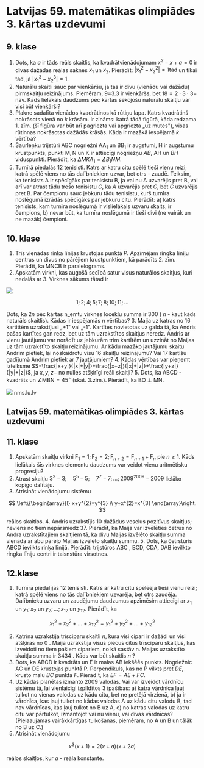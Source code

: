# Latvijas 59. matemātikas olimpiādes 3. kārtas uzdevumi 

## 9. klase

1. Dots, ka $a$ ir tāds reāls skaitlis, ka kvadrātvienādojumam $x^{2}-x+a=0$ ir divas dažādas reālas saknes $x_{1}$ un $x_{2}$. Pierādīt: $\left|x_{1}^{2}-x_{2}^{2}\right|=1 \mathrm{tad}$ un tikai tad, ja $\left|x_{1}^{3}-x_{2}^{3}\right|=1$.
2. Naturālu skaitli sauc par vienkāršu, ja tas ir divu (vienādu vai dažādu) pirmskaitļu reizinājums. Piemēram, 9=3.3 ir vienkāršs, bet $18=2 \cdot 3 \cdot 3-$ nav. Kāds lielākais daudzums pēc kārtas sekojošu naturālu skaitļu var visi būt vienkārši?
3. Plakne sadalīta vienādos kvadrātinos kā rūtiņu lapa. Katrs kvadrātinš nokrāsots vienā no $k$ krāsām. Ir zināms: katrā tādā figūrā, kāda redzama 1. zīm. (šī figūra var būt arī pagriezta vai apgriezta „uz mutes"), visas rūtinnas nokrāsotas dažādās krāsās. Kāda ir mazākā iespējamā $k$ vērtība?
4. Šaurleņku trijstūrī ABC nogriežņi $\mathrm{AA}_{1}$ un $\mathrm{BB}_{1}$ ir augstumi, H ir augstumu krustpunkts, punkti $\mathrm{M}, \mathrm{N}$ un K ir attiecīgi nogriežņu $A B$, AH un $B H$ viduspunkti. Pierādīt, ka $\Delta M K A_{1}=\Delta B_{1} N M$.
5. Turnīrā piedalās 12 tenisisti. Katrs ar katru citu spēlē tieši vienu reizi; katrā spēlē viens no tās dalībniekiem uzvar, bet otrs - zaudē. Teiksim, ka tenisists A ir spēcīgāks par tenisistu B, ja vai nu A uzvarējis pret B, vai arī var atrast tādu trešo tenisistu $C$, ka $A$ uzvarējis pret $C$, bet $C$ uzvarējis pret B. Par čempionu sauc jebkuru tādu tenisistu, kurš turnīra noslēgumā izrādās spēcīgāks par jebkuru citu. Pierādīt:
a) katrs tenisists, kam turnīra noslēgumā ir vislielākais uzvaru skaits, ir čempions,
b) nevar būt, ka turnīra noslēgumā ir tieši divi (ne vairāk un ne mazāk) čempioni.

## 10. klase

1. Trīs vienādas rinķa līnijas krustojas punktā $P$. Apzīmējam ringka līniju centrus un divus no pārējiem krustpunktiem, kā parādīts 2. zīm. Pierādīt, ka MNCB ir paralelograms.
2. Apskatām virkni, kas augošā secībā satur visus naturālos skaitļus, kuri nedalās ar 3. Virknes sākums tātad ir

![](https://cdn.mathpix.com/cropped/2024_08_15_4cc408b88a1ca55fb523g-1.jpg?height=392&width=314&top_left_y=356&top_left_x=2405)

$$
1 ; 2 ; 4 ; 5 ; 7 ; 8 ; 10 ; 11 ; \ldots
$$

Dots, ka $2 n$ pēc kārtas n_emtu virknes locekḷu summa ir 300 ( $n$ - kaut kāds naturāls skaitlis). Kādas ir iespējamās $n$ vērtības?
3. Maija uz katras no 16 kartittēm uzrakstījusi „+1" vai „-1". Kartītes novietotas uz galda tā, ka Andris pašas kartītes gan redz, bet uz tām uzrakstītos skaitḷus neredz. Andris ar vienu jautājumu var norādīt uz jebkurām trim kartītēm un uzzināt no Maijas uz tām uzrakstīto skaitļu reizinājumu. Ar kādu mazāko jautājumu skaitu Andrim pietiek, lai noskaidrotu visu 16 skaitļu reizinājumu? Vai 17 kartǐšu gadījumā Andrim pietiek ar 7 jautājumiem?
4. Kādas vērtības var pieņemt izteiksme $S=\frac{|x+y|}{|x|+|y|}+\frac{|x+z|}{|x|+|z|}+\frac{|y+z|}{|y|+|z|}$, ja $x, y, z-$ no nulles atšķirīgi reāli skaitļi?
5. Dots, ka ABCD - kvadrāts un $\angle \mathrm{MBN}=45^{\circ}$ (skat. 3.zīm.). Pierādīt, ka BO $\perp$ MN.

![](https://cdn.mathpix.com/cropped/2024_08_15_4cc408b88a1ca55fb523g-1.jpg?height=381&width=367&top_left_y=1458&top_left_x=2375)
nms.lu.lv

## Latvijas 59. matemātikas olimpiādes 3. kārtas uzdevumi

## 11. klase

1. Apskatām skaitļu virkni $\mathrm{F}_{1}=1 ; \mathrm{F}_{2}=2 ; \mathrm{F}_{n+2}=\mathrm{F}_{n+1}+\mathrm{F}_{n}$ pie $n \geq 1$. Kāds lielākais šīs virknes elementu daudzums var veidot vienu aritmētisku progresiju?
2. Atrast skaitļu $3^{3}-3 ; \quad 5^{5}-5 ; \quad 7^{7}-7 ; \ldots ; 2009^{2009}-2009$ lielāko kopīgo dalītāju.
3. Atrisināt vienādojumu sistēmu

$$
\left\{\begin{array}{l}
x+y^{2}=y^{3} \\
y+x^{2}=x^{3}
\end{array}\right.
$$

reālos skaitlos.
4. Andris uzrakstījis 10 dažādus veselus pozitīvus skaitļus; neviens no tiem nepārsniedz 37. Pierādīt, ka Maija var izvēlēties četrus no Andra uzrakstītajiem skaitļiem tā, ka divu Maijas izvēlēto skaitļu summa vienāda ar abu pārējo Maijas izvēlēto skaitļu summu.
5. Dots, ka četrstūris ABCD ievilkts rinķa līnijā. Pierādīt: trijstūros ABC , BCD, CDA, DAB ievilkto ringka līniju centri ir taisnstūra virsotnes.

## 12.klase

1. Turnīrā piedalījās 12 tenisisti. Katrs ar katru citu spēlēeja tieši vienu reizi; katrā spēlē viens no tās dalībniekiem uzvarēja, bet otrs zaudēja. Dalībnieku uzvaru un zaudējumu daudzumus apzīmēsim attiecīgi ar $x_{1}$ un $y_{1} ; x_{2}$ un $y_{2} ; \ldots ; x_{12}$ un $y_{12}$. Pierādīt, ka

$$
x_{1}^{2}+x_{2}^{2}+\ldots+x_{12}^{2}=y_{1}^{2}+y_{2}^{2}+\ldots+y_{12}^{2}
$$

2. Katrīna uzrakstīja trīsciparu skaitli $n$, kura visi cipari ir dažādi un visi atšķiras no 0 . Maija uzrakstīja visus piecus citus trīsciparu skaitļus, kas izveidoti no tiem pašiem cipariem, no kā sastāv n. Maijas uzrakstīto skaitļu summa ir 3434 . Kāds var būt skaitlis $n$ ?
3. Dots, ka ABCD ir kvadrāts un E ir malas AB iekšēēs punkts. Nogriežnic AC un DE krustojas punktā P. Perpendikuls, kas no P vilkts pret $D E$, krusto malu $B C$ punktā $F$. Pierādīt, ka $E F=A E+F C$.
4. Uz kādas planētas izmanto 2009 valodas. Vai var izveidot vārdnīcu sistēmu tā, lai vienlaicīgi izpildītos 3 īpašības:
a) katra vārdnīca ḷauj tulkot no vienas valodas uz kādu citu, bet ne pretêjā virzienā,
b) ja ir vārdnīca, kas ļauj tulkot no kādas valodas A uz kādu citu valodu B, tad nav vārdnīcas, kas ḷauj tulkot no B uz A,
c) no katras valodas uz katru citu var pārtulkot, izmantojot vai nu vienu, vai divas vārdnīcas? (Pielaaujamas vairākkārtīgas tulkošanas, piemēram, no A un B un tālāk no B uz C.)
5. Atrisināt vienādojumu

$$
x^{3}(x+1)=2(x+a)(x+2 a)
$$

reālos skaitļos, kur $a$ - reāla konstante.

